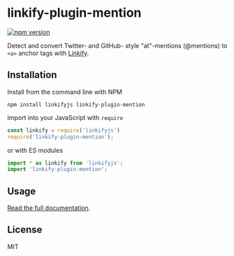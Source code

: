 linkify-plugin-mention
===

[![npm version](https://badge.fury.io/js/linkify-plugin-mention.svg)](https://www.npmjs.com/package/linkify-plugin-mention)

Detect and convert Twitter- and GitHub- style "at"-mentions (@mentions) to `<a>` anchor tags with [Linkify](https://linkify.js.org/).

## Installation

Install from the command line with NPM

```
npm install linkifyjs linkify-plugin-mention
```

Import into your JavaScript with `require`
```js
const linkify = require('linkifyjs')
require('linkify-plugin-mention');
```
or with ES modules

```js
import * as linkify from 'linkifyjs';
import 'linkify-plugin-mention';
```

## Usage

[Read the full documentation](https://linkify.js.org/docs/plugin-mention.html).

## License

MIT
